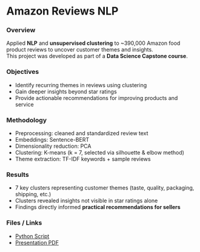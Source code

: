 # Amazon Reviews NLP

### Overview  
Applied **NLP** and **unsupervised clustering** to ~390,000 Amazon food product reviews to uncover customer themes and insights.  
This project was developed as part of a **Data Science Capstone course**.  

### Objectives  
- Identify recurring themes in reviews using clustering  
- Gain deeper insights beyond star ratings  
- Provide actionable recommendations for improving products and service  

### Methodology  
- Preprocessing: cleaned and standardized review text  
- Embeddings: Sentence-BERT  
- Dimensionality reduction: PCA  
- Clustering: K-means (k = 7, selected via silhouette & elbow method)  
- Theme extraction: TF-IDF keywords + sample reviews  

### Results  
- 7 key clusters representing customer themes (taste, quality, packaging, shipping, etc.)  
- Clusters revealed insights not visible in star ratings alone
- Findings directly informed **practical recommendations for sellers**  

### Files / Links  
- [Python Script](amazon_reviews_nlp.py)  
- [Presentation PDF](Amazon_Reviews_Capstone.pdf)  
